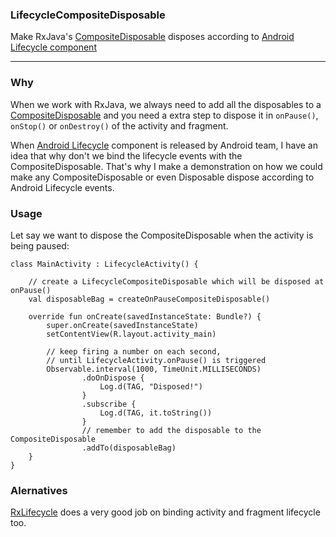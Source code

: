 ### LifecycleCompositeDisposable

Make RxJava's [CompositeDisposable](http://reactivex.io/RxJava/2.x/javadoc/io/reactivex/disposables/CompositeDisposable.html) disposes according to [Android Lifecycle component](https://developer.android.com/topic/libraries/architecture/lifecycle.html)

--- 

### Why

When we work with RxJava, we always need to add all the disposables to a [CompositeDisposable](http://reactivex.io/RxJava/2.x/javadoc/io/reactivex/disposables/CompositeDisposable.html) and you need a extra step to dispose it in `onPause()`, `onStop()` or `onDestroy()` of the activity and fragment.

When [Android Lifecycle](https://developer.android.com/topic/libraries/architecture/lifecycle.html) component is released by Android team, I have an idea that why don't we bind the lifecycle events with the CompositeDisposable. That's why I make a demonstration on how we could make any CompositeDisposable or even Disposable dispose according to Android Lifecycle events.

### Usage

Let say we want to dispose the CompositeDisposable when the activity is being paused:

```
class MainActivity : LifecycleActivity() {

    // create a LifecycleCompositeDisposable which will be disposed at onPause()
    val disposableBag = createOnPauseCompositeDisposable()

    override fun onCreate(savedInstanceState: Bundle?) {
        super.onCreate(savedInstanceState)
        setContentView(R.layout.activity_main)

        // keep firing a number on each second,
        // until LifecycleActivity.onPause() is triggered
        Observable.interval(1000, TimeUnit.MILLISECONDS)
                .doOnDispose {
                    Log.d(TAG, "Disposed!")
                }
                .subscribe {
                    Log.d(TAG, it.toString())
                }
                // remember to add the disposable to the CompositeDisposable
                .addTo(disposableBag)
    }
}
```

### Alernatives
[RxLifecycle](https://github.com/trello/RxLifecycle) does a very good job on binding activity and fragment lifecycle too.
